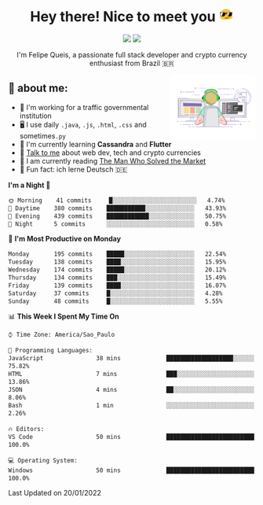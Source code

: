 
<h1 align="center">Hey there! Nice to meet you <img src="assets/sunglasses.gif" width="30"/></h1>

<p align="center">
  <a href="https://www.linkedin.com/in/fqueis"><img src="https://img.shields.io/badge/-LinkedIn-blue?style=flat&logo=Linkedin&logoColor=white" /></a>
  <a href="mailto:fqueis@gmail.com"><img src="https://img.shields.io/badge/-Gmail-c14438?style=flat&logo=Gmail&logoColor=white" /></a>
</p>

<p align="center">I'm Felipe Queis, a passionate full stack developer and crypto currency enthusiast from Brazil 🇧🇷</p>

<img width="35%" align="right" alt="fqueis" src="assets/profile.gif" /></p>

## 🤵 about me:

- 🏢 I'm working for a traffic governmental institution
- 🖥️ I use daily `.java`, `.js`, `.html`, `.css` and sometimes`.py`
- 🌱 I'm currently learning **Cassandra** and **Flutter**
- 💬 [Talk to me](https://github.com/fqueis/fqueis/discussions) about web dev, tech and crypto currencies
- 📖 I am currently reading [The Man Who Solved the Market](https://amzn.com/073521798X)
- 💭 Fun fact: ich lerne Deutsch 🇩🇪

<!--START_SECTION:waka-->
**I'm a Night 🦉** 

```text
🌞 Morning    41 commits     █░░░░░░░░░░░░░░░░░░░░░░░░   4.74% 
🌆 Daytime    380 commits    ███████████░░░░░░░░░░░░░░   43.93% 
🌃 Evening    439 commits    ████████████░░░░░░░░░░░░░   50.75% 
🌙 Night      5 commits      ░░░░░░░░░░░░░░░░░░░░░░░░░   0.58%

```
📅 **I'm Most Productive on Monday** 

```text
Monday       195 commits    █████░░░░░░░░░░░░░░░░░░░░   22.54% 
Tuesday      138 commits    ████░░░░░░░░░░░░░░░░░░░░░   15.95% 
Wednesday    174 commits    █████░░░░░░░░░░░░░░░░░░░░   20.12% 
Thursday     134 commits    ███░░░░░░░░░░░░░░░░░░░░░░   15.49% 
Friday       139 commits    ████░░░░░░░░░░░░░░░░░░░░░   16.07% 
Saturday     37 commits     █░░░░░░░░░░░░░░░░░░░░░░░░   4.28% 
Sunday       48 commits     █░░░░░░░░░░░░░░░░░░░░░░░░   5.55%

```


📊 **This Week I Spent My Time On** 

```text
⌚︎ Time Zone: America/Sao_Paulo

💬 Programming Languages: 
JavaScript               38 mins             ███████████████████░░░░░░   75.82% 
HTML                     7 mins              ███░░░░░░░░░░░░░░░░░░░░░░   13.86% 
JSON                     4 mins              ██░░░░░░░░░░░░░░░░░░░░░░░   8.06% 
Bash                     1 min               ░░░░░░░░░░░░░░░░░░░░░░░░░   2.26%

🔥 Editors: 
VS Code                  50 mins             █████████████████████████   100.0%

💻 Operating System: 
Windows                  50 mins             █████████████████████████   100.0%

```


 Last Updated on 20/01/2022
<!--END_SECTION:waka-->
